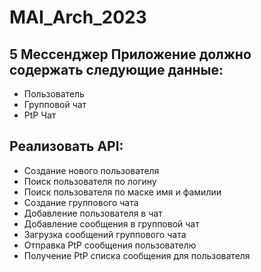 # MAI_Arch_2023

## 5 Мессенджер Приложение должно содержать следующие данные:
- Пользователь
- Групповой чат
- PtP Чат

## Реализовать API:
- Создание нового пользователя
- Поиск пользователя по логину
- Поиск пользователя по маске имя и фамилии
- Создание группового чата
- Добавление пользователя в чат
- Добавление сообщения в групповой чат
- Загрузка сообщений группового чата
- Отправка PtP сообщения пользователю
- Получение PtP списка сообщения для пользователя
